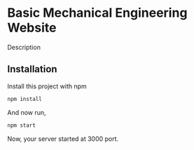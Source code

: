 # Basic Mechanical Engineering Website

Description

## Installation

Install this project with npm

```bash
npm install
```
And now run, 
```bash
npm start
```

Now, your server started at 3000 port.  
